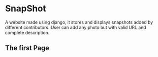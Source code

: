 # SnapShot
 A website made using django, it stores and displays snapshots added by different contributors.
 User can add any photo but with valid URL and complete description. 
 <h2> The first Page </h2>
